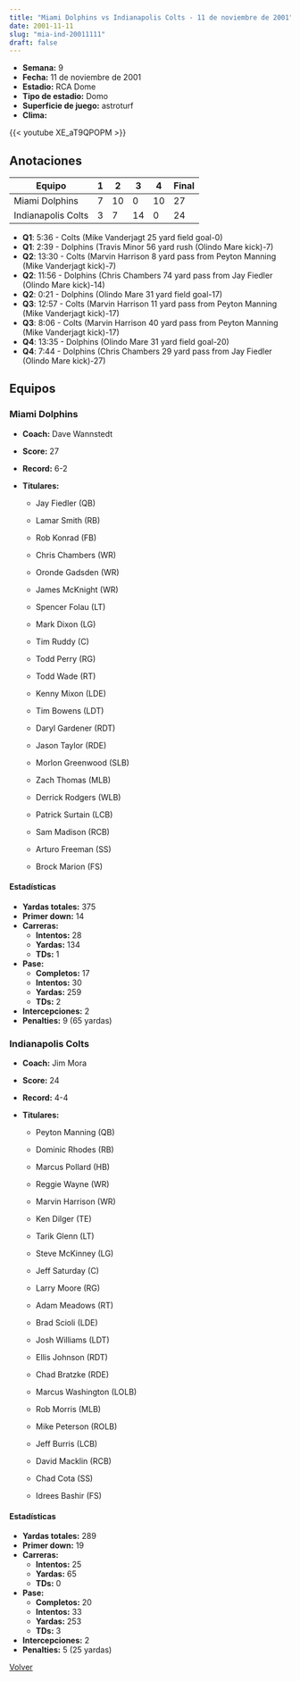 ```yaml
---
title: "Miami Dolphins vs Indianapolis Colts - 11 de noviembre de 2001"
date: 2001-11-11
slug: "mia-ind-20011111"
draft: false
---
```


- **Semana:** 9
- **Fecha:** 11 de noviembre de 2001
- **Estadio:** RCA Dome
- **Tipo de estadio:** Domo
- **Superficie de juego:** astroturf
- **Clima:** 


{{< youtube XE_aT9QPOPM >}}


## Anotaciones
| Equipo | 1 | 2 | 3 | 4 | Final |
|--------|---|---|---|---|-------|
| Miami Dolphins  | 7 | 10 | 0 | 10  | 27 |
| Indianapolis Colts  | 3 | 7 | 14 | 0  | 24 |
- **Q1**: 5:36 - Colts (Mike Vanderjagt 25 yard field goal-0)
- **Q1**: 2:39 - Dolphins (Travis Minor 56 yard rush (Olindo Mare kick)-7)
- **Q2**: 13:30 - Colts (Marvin Harrison 8 yard pass from Peyton Manning (Mike Vanderjagt kick)-7)
- **Q2**: 11:56 - Dolphins (Chris Chambers 74 yard pass from Jay Fiedler (Olindo Mare kick)-14)
- **Q2**: 0:21 - Dolphins (Olindo Mare 31 yard field goal-17)
- **Q3**: 12:57 - Colts (Marvin Harrison 11 yard pass from Peyton Manning (Mike Vanderjagt kick)-17)
- **Q3**: 8:06 - Colts (Marvin Harrison 40 yard pass from Peyton Manning (Mike Vanderjagt kick)-17)
- **Q4**: 13:35 - Dolphins (Olindo Mare 31 yard field goal-20)
- **Q4**: 7:44 - Dolphins (Chris Chambers 29 yard pass from Jay Fiedler (Olindo Mare kick)-27)


## Equipos


### Miami Dolphins
* **Coach:** Dave Wannstedt
* **Score:** 27
* **Record:** 6-2
* **Titulares:** 

  * Jay Fiedler (QB) 

  * Lamar Smith (RB) 

  * Rob Konrad (FB) 

  * Chris Chambers (WR) 

  * Oronde Gadsden (WR) 

  * James McKnight (WR) 

  * Spencer Folau (LT) 

  * Mark Dixon (LG) 

  * Tim Ruddy (C) 

  * Todd Perry (RG) 

  * Todd Wade (RT) 

  * Kenny Mixon (LDE) 

  * Tim Bowens (LDT) 

  * Daryl Gardener (RDT) 

  * Jason Taylor (RDE) 

  * Morlon Greenwood (SLB) 

  * Zach Thomas (MLB) 

  * Derrick Rodgers (WLB) 

  * Patrick Surtain (LCB) 

  * Sam Madison (RCB) 

  * Arturo Freeman (SS) 

  * Brock Marion (FS) 

#### Estadísticas
* **Yardas totales:** 375
* **Primer down:** 14
* **Carreras:**
  * **Intentos:** 28
  * **Yardas:** 134
  * **TDs:** 1
* **Pase:**
  * **Completos:** 17
  * **Intentos:** 30
  * **Yardas:** 259
  * **TDs:** 2
* **Intercepciones:** 2
* **Penalties:** 9 (65 yardas)

### Indianapolis Colts
* **Coach:** Jim Mora
* **Score:** 24
* **Record:** 4-4
* **Titulares:** 

  * Peyton Manning (QB) 

  * Dominic Rhodes (RB) 

  * Marcus Pollard (HB) 

  * Reggie Wayne (WR) 

  * Marvin Harrison (WR) 

  * Ken Dilger (TE) 

  * Tarik Glenn (LT) 

  * Steve McKinney (LG) 

  * Jeff Saturday (C) 

  * Larry Moore (RG) 

  * Adam Meadows (RT) 

  * Brad Scioli (LDE) 

  * Josh Williams (LDT) 

  * Ellis Johnson (RDT) 

  * Chad Bratzke (RDE) 

  * Marcus Washington (LOLB) 

  * Rob Morris (MLB) 

  * Mike Peterson (ROLB) 

  * Jeff Burris (LCB) 

  * David Macklin (RCB) 

  * Chad Cota (SS) 

  * Idrees Bashir (FS) 

#### Estadísticas
* **Yardas totales:** 289
* **Primer down:** 19
* **Carreras:**
  * **Intentos:** 25
  * **Yardas:** 65
  * **TDs:** 0
* **Pase:**
  * **Completos:** 20
  * **Intentos:** 33
  * **Yardas:** 253
  * **TDs:** 3
* **Intercepciones:** 2
* **Penalties:** 5 (25 yardas)


[Volver](/historia/2001)
